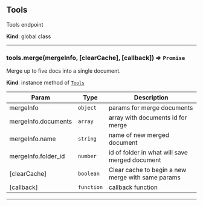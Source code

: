<a name="Tools"></a>

## Tools
Tools endpoint

**Kind**: global class  

* * *

<a name="Tools+merge"></a>

### tools.merge(mergeInfo, [clearCache], [callback]) ⇒ <code>Promise</code>
Merge up to five docs into a single document.

**Kind**: instance method of [<code>Tools</code>](#Tools)  

| Param | Type | Description |
| --- | --- | --- |
| mergeInfo | <code>object</code> | params for merge documents |
| mergeInfo.documents | <code>array</code> | array with documents id for merge |
| mergeInfo.name | <code>string</code> | name of new merged document |
| mergeInfo.folder_id | <code>number</code> | id of folder in what will save merged document |
| [clearCache] | <code>boolean</code> | Clear cache to begin a new merge with same params |
| [callback] | <code>function</code> | callback function |


* * *

